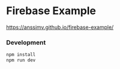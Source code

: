 # Firebase Example

https://anssimv.github.io/firebase-example/

### Development

```sh
npm install
npm run dev
```
